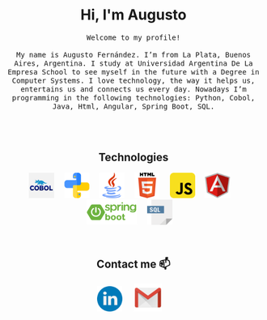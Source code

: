 <h1 align="center"> Hi, I'm Augusto</h1>

<p align="center">
  <samp>
Welcome to my profile!<br/>
<br/>
My name is Augusto Fernández. I’m from La Plata, Buenos Aires, Argentina. 
I study at Universidad Argentina De La Empresa School to see myself in the future with a Degree in Computer Systems.
I love technology, the way it helps us, entertains us and connects us every day. 
Nowadays I’m programming in the following technologies: Python, Cobol, Java, Html, Angular, Spring Boot, SQL.
  </samp><br><br>
<br><br>
  
  <h2 align="center">Technologies</h2>
<p align="center">
   <img src="img/cobol.jpg" width="50" height="50" /> &nbsp; &nbsp;
   <img src="img/python.svg" width="50" height="50" /> &nbsp; &nbsp;
   <img src="img/java.png" width="50" height="50" /> &nbsp; &nbsp;
   <img src="img/html.png" width="50" height="50" /> &nbsp; &nbsp;
   <img src="img/javascript.png" width="50" height="50" /> &nbsp; &nbsp;
   <img src="img/angular.svg" width="50" height="50" /> &nbsp; &nbsp;
   <img src="img/spring.png" width="100" height="50" /> &nbsp; &nbsp;
   <img src="img/sql.png" width="50" height="50" /> &nbsp; &nbsp;
  
</p>
<br/>

<h2 align="center"> Contact me 📫 </h2>
<p align="center">
  <a target="_blank"href="https://www.linkedin.com/in/augusto-fernandez/"><img src="img/linkedin.png" width="50" height="50" /></a>&nbsp; &nbsp; &nbsp; 
  <a target="_blank"href="mailto:fernandezgarcia.af@gmail.com"><img src="img/gmail.png" width="55" height="55" /></a>&nbsp;&nbsp;&nbsp;&nbsp;

</p>
